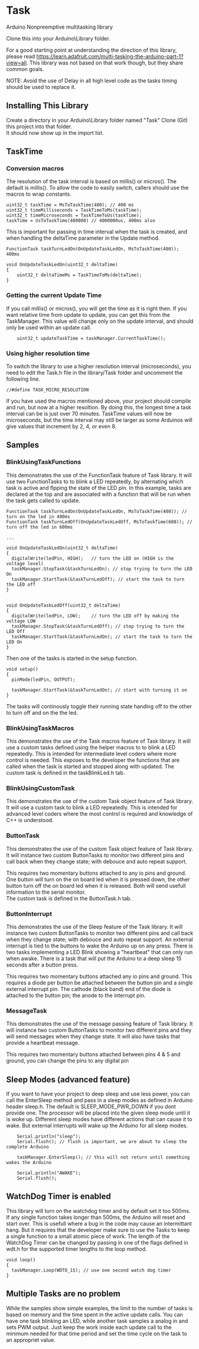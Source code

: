 # Task

Arduino Nonpreemptive multitasking library

Clone this into your Arduino\Library folder.

For a good starting point at understanding the direction of this library, please read https://learn.adafruit.com/multi-tasking-the-arduino-part-1?view=all.
This library was not based on that work though, but they share common goals.

NOTE: Avoid the use of Delay in all high level code as the tasks timing should be used to replace it.

## Installing This Library
Create a directory in your Arduino\Library folder named "Task"
Clone (Git) this project into that folder.  
It should now show up in the import list.

## TaskTime
### Conversion macros
The resolution of the task interval is based on millis() or micros().  The default is millis().  To allow the code to easily switch, callers should use the macros to wrap constants.

```
uint32_t taskTime = MsToTaskTime(400); // 400 ms
uint32_t timeMilliseconds = TaskTimeToMs(taskTime);
uint32_t timeMicroseconds = TaskTimeToUs(taskTime);
taskTime = UsToTaskTime(400000) // 4000000us, 400ms also
```
This is important for passing in time interval when the task is created, and when handling the deltaTime parameter in the Update method.

```
FunctionTask taskTurnLedOn(OnUpdateTaskLedOn, MsToTaskTime(400)); 400ms

void OnUpdateTaskLedOn(uint32_t deltaTime)
{
	uint32_t deltaTimeMs = TaskTimeToMs(deltaTime);
}
```
### Getting the current Update Time
If you call millis() or micros(), you will get the time as it is right then.  If you want relative time from update to update, you can get this from the TaskManager.  This value will change only on the update interval, and should only be used within an update call.
```
	uint32_t updateTaskTime = taskManager.CurrentTaskTime();
```

### Using higher resolution time
To switch the library to use a higher resolution interval (microseconds), you need to edit the Task.h file in the library/Task folder and uncomment the following line.

```
//#define TASK_MICRO_RESOLUTION
```
If you have used the macros mentioned above, your project should compile and run, but now at a higher resoltion.
By doing this, the longest time a task interval can be is just over 70 minutes.
TaskTime values will now be microseconds, but the time interval may still be larger as some Arduinos will give values that increment by 2, 4, or even 8.

## Samples
### BlinkUsingTaskFunctions
This demonstrates the use of the FunctionTask feature of Task library. It will use two FunctionTasks to to blink a LED repeatedly, by alternating which task is active and flpping the state of the LED pin.
In this example, tasks are declared at the top and are associated with a function that will be run when the task gets called to update.

```
FunctionTask taskTurnLedOn(OnUpdateTaskLedOn, MsToTaskTime(400)); // turn on the led in 400ms
FunctionTask taskTurnLedOff(OnUpdateTaskLedOff, MsToTaskTime(600)); // turn off the led in 600ms

...

void OnUpdateTaskLedOn(uint32_t deltaTime)
{
  digitalWrite(ledPin, HIGH);   // turn the LED on (HIGH is the voltage level)
  taskManager.StopTask(&taskTurnLedOn); // stop trying to turn the LED On
  taskManager.StartTask(&taskTurnLedOff); // start the task to turn the LED off
}


void OnUpdateTaskLedOff(uint32_t deltaTime)
{
  digitalWrite(ledPin, LOW);    // turn the LED off by making the voltage LOW
  taskManager.StopTask(&taskTurnLedOff); // stop trying to turn the LED Off
  taskManager.StartTask(&taskTurnLedOn); // start the task to turn the LED On
}
```
Then one of the tasks is started in the setup function.

```
void setup()
{
  pinMode(ledPin, OUTPUT);
  
  taskManager.StartTask(&taskTurnLedOn); // start with turning it on
}
```
The tasks will continously toggle their running state handing off to the other to turn off and on the the led.

### BlinkUsingTaskMacros
This demonstrates the use of the Task macros feature of Task library. It will use a custom tasks defined using the helper macros to to blink a LED repeatedly.
This is intended for intermediate level coders where more control is needed.  This exposes to the developer the functions that are called when the task is started and stopped along with updated.
The custom task is defined in the taskBlinkLed.h tab.

### BlinkUsingCustomTask
This demonstrates the use of the custom Task object feature of Task library. It will use a custom task to blink a LED repeatedly.
This is intended for advanced level coders where the most control is required and knowledge of C++ is understood.

### ButtonTask
This demonstrates the use of the custom Task object feature of Task library.  
It will instance two custom ButtonTasks to monitor two different pins and call back when they change state; with debouce and auto repeat support.  

This requires two momentary buttons attached to any io pins and ground. One button will turn on the on board led when it is pressed down, the other button turn off the on board led when it is released. Both will send usefull information to the serial monitor.  
The custom task is defined in the ButtonTask.h tab.

### ButtonInterrupt
This demonstrates the use of the Sleep feature of the Task library.
It will instance two custom ButtonTasks to monitor two different pins and call back when they change state; with debouce and auto repeat support.
An external interrupt is tied to the buttons to wake the Arduino up on any press.
There is two tasks implementing a LED Blink showing a "heartbeat" that can only run when awake.
There is a task that will put the Arduino to a deep sleep 15 seconds after a button press.

This requires two momentary buttons attached any io pins and ground.
This requires a diode per button be attached between the button pin and a single external interrupt pin.  The cathode (black band) end of the diode is attached to the button pin; the anode to the interrupt pin.

### MessageTask
This demonstrates the use of the message passing feature of Task library.
It will instance two custom ButtonTasks to monitor two different pins and they will send messages when they change state. It will also have tasks that provide a heartbeat message.

This requires two momentary buttons attached between pins 4 & 5 and ground, you can change the pins to any digital pin 

## Sleep Modes (advanced feature)
If you want to have your project to deep sleep and use less power, you can call the EnterSleep method and pass in a sleep modes as defined in Arduino header sleep.h. The default is SLEEP_MODE_PWR_DOWN if you dont provide one. 
The processor will be placed into the given sleep mode until it is woke up.  Different sleep modes have different actions that can cause it to wake.  But external interrupts will wake up the Arduino for all sleep modes.  

```
    Serial.println("sleep");
    Serial.flush(); // flush is important, we are about to sleep the complete Arduino

    taskManager.EnterSleep(); // this will not return until something wakes the Arduino

    Serial.println("AWAKE");
    Serial.flush(); 
```

## WatchDog Timer is enabled
This library will turn on the watchdog timer and by default set it too 500ms.  If any single function takes longer than 500ms, the Arduino will reset and start over.
This is usefull where a bug in the code may cause an intermittant hang.  But it requires that the developer make sure to use the Tasks to keep a single function to a small atomic piece of work.
The length of the WatchDog Timer can be changed by passing in one of the flags defined in wdt.h for the supported timer lengths to the loop method.

```
void loop()  
{  
  taskManager.Loop(WDTO_1S); // use one second watch dog timer  
}  
```

## Multiple Tasks are no problem
While the samples show simple examples, the limit to the number of tasks is based on memory and the time spent in the active update calls.
You can have one task blinking an LED, while another task samples a analog in and sets PWM output.  Just keep the work inside each update call to the minimum needed for that time period and set the time cycle on the task to an appropriet value.
